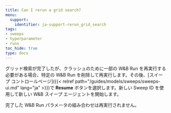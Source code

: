 ```yaml
---
title: Can I rerun a grid search?
menu:
  support:
    identifier: ja-support-rerun_grid_search
tags:
- sweeps
- hyperparameter
- runs
toc_hide: true
type: docs
---
```


グリッド検索が完了したが、クラッシュのために一部の W&B Run を再実行する必要がある場合、特定の W&B Run を削除して再実行します。その後、[スイープ コントロールページ]({{< relref path="/guides/models/sweeps/sweeps-ui.md" lang="ja" >}})で **Resume** ボタンを選択します。新しい Sweep ID を使用して新しい W&B スイープ エージェントを開始します。

完了した W&B Run パラメータの組み合わせは再実行されません。